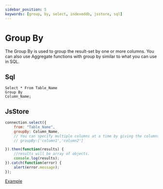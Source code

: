 ```yaml
---
sidebar_position: 5
keywords: [group, by, select, indexeddb, jsstore, sql]
---
```


# Group By

The Group By is used to group the result-set by one or more columns. You can also use Aggregate functions with group by similar to what you can use in SQL.

## Sql

```
Select * From Table_Name
Group By
Column_Name;
```

## JsStore

```javascript
connection.select({
    from: "Table_Name",
    groupBy: Column_Name,
    // You can specify multiple columns at a time by giving the columns name in an array.
    // groupBy:['column1','column2']

}).then(function(results) {
    //results will be array of objects.
    console.log(results);
}).catch(function(error) {
    alert(error.message);
});
```

<p class="text--center">
    <a class="button button--info" target="_blank" href="https://ujjwalguptaofficial.github.io/idbstudio/?db=Demo&query=select(%7B%0A%20%20%20%20from%3A%20%22Customers%22%2C%0A%20%20%20%20groupBy%3A%22country%22%0A%7D)%3B%0A">Example</a>
</p>

